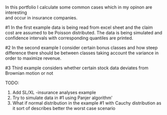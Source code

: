 
 In this portfolio I calculate some common cases which in my opinon are interesting   
 and occur in insurance companies.                                                      

#1 In the first example data is being read from excel sheet and the claim cost are assumed to be Poisson distributed.
The data is being simulated and confidence intervals with corresponding quantiles are printed.


#2 In the second example I consider certain bonus classes and how steep difference there should be 
between classes taking account the variance in order to maximize revenue.

#3 Third example considers whether certain stock data deviates from Brownian motion or not


TODO:  

1) Add SL/XL -insurance analyses example
2) Try to simulate data in #1 using Panjer algorithm'
3) What if normal distribution in the example #1 with Cauchy distribution
as it sort of describes better the worst case scenario



